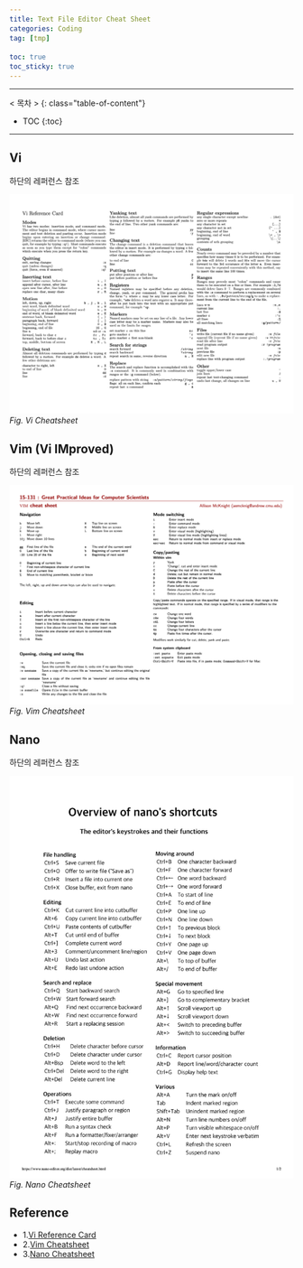 ```yaml
---
title: Text File Editor Cheat Sheet
categories: Coding
tag: [tmp]

toc: true
toc_sticky: true
---
```


---
< 목차 >
{: class="table-of-content"}
* TOC
{:toc}
---

## Vi

하단의 레퍼런스 참조

![vi](/assets/images/editor/vi-ref.png)
*Fig. Vi Cheatsheet*


## Vim (Vi IMproved)

하단의 레퍼런스 참조

![vim-cheatsheet](/assets/images/editor/vim-cheatsheet.png)
*Fig. Vim Cheatsheet*

## Nano

하단의 레퍼런스 참조

![cheatsheet_for_nano](/assets/images/editor/cheatsheet_for_nano.png)
*Fig. Nano Cheatsheet*


## Reference

- 1.[Vi Reference Card](https://web.mit.edu/merolish/Public/vi-ref.pdf)
- 2.[Vim Cheatsheet](https://www.cs.cmu.edu/~15131/f17/topics/vim/vim-cheatsheet.pdf)
- 3.[Nano Cheatsheet](https://www.nano-editor.org/dist/latest/cheatsheet.html)
